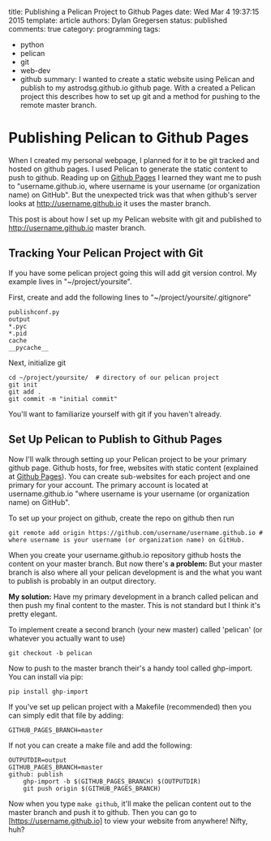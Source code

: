 title: Publishing a Pelican Project to Github Pages
date: Wed Mar  4 19:37:15 2015
template: article
authors: Dylan Gregersen
status: published
comments: true
category: programming 
tags: 
- python
- pelican
- git
- web-dev
- github
summary: I wanted to create a static website using Pelican and publish to my astrodsg.github.io github page. With a created a Pelican project this describes how to set up git and a method for pushing to the remote master branch. 


# Publishing Pelican to Github Pages #

When I created my personal webpage, I planned for it to be git tracked and hosted on github pages. I used Pelican to generate the static content to push to github. Reading up on [Github Pages](https://pages.github.com/) I learned they want me to push to "username.github.io, where username is your username (or organization name) on GitHub". But the unexpected trick was that when github's server looks at http://username.github.io it uses the master branch. 

This post is about how I set up my Pelican website with git and published to http://username.github.io master branch. 

## Tracking Your Pelican Project with Git ## 

If you have some pelican project going this will add git version control. My example lives in "~/project/yoursite". 


First, create and add the following lines to "~/project/yoursite/.gitignore"

    publishconf.py 
    output
    *.pyc
    *.pid
    cache
    __pycache__

Next, initialize git

    cd ~/project/yoursite/  # directory of our pelican project
    git init
    git add .
    git commit -m "initial commit"

You'll want to familiarize yourself with git if you haven't already. 

## Set Up Pelican to Publish to Github Pages ## 

Now I'll walk through setting up your Pelican project to be your primary github page. Github hosts, for free, websites with static content (explained at [Github Pages](https://pages.github.com/)). You can create sub-websites for each project and one primary for your account. The primary account is located at username.github.io "where username is your username (or organization name) on GitHub". 

To set up your project on github, create the repo on github then run

    git remote add origin https://github.com/username/username.github.io # where username is your username (or organization name) on GitHub.

When you create your username.github.io repository github hosts the content on your master branch. But now there's **a problem:** But your master branch is also where all your pelican development is and the what you want to publish is probably in an output directory. 

**My solution:** Have my primary development in a branch called pelican and then push my final content to the master. This is not standard but I think it's pretty elegant. 

To implement create a second branch (your new master) called 'pelican' (or whatever you actually want to use)

    git checkout -b pelican


Now to push to the master branch their's a handy tool called ghp-import. You can install via pip:

    pip install ghp-import

If you've set up pelican project with a Makefile (recommended) then you can simply edit that file by adding:

    GITHUB_PAGES_BRANCH=master

If not you can create a make file and add the following:

    OUTPUTDIR=output
    GITHUB_PAGES_BRANCH=master
    github: publish
        ghp-import -b $(GITHUB_PAGES_BRANCH) $(OUTPUTDIR)
        git push origin $(GITHUB_PAGES_BRANCH)

Now when you type `make github`, it'll make the pelican content out to the master branch and push it to github. Then you can go to [https://username.github.io] to view your website from anywhere! Nifty, huh?


